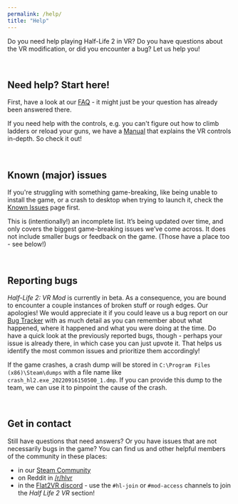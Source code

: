 ```yaml
---
permalink: /help/
title: "Help"
---
```


Do you need help playing Half-Life 2 in VR? Do you have questions about the VR modification,
or did you encounter a bug? Let us help you!

<br />

## Need help? Start here!

First, have a look at our [FAQ](/faq/) - it might just be your question has already been
answered there.

If you need help with the controls, e.g. you can't figure out how to climb ladders or reload
your guns, we have a [Manual](/manual/) that explains the VR controls in-depth. So check it out!

<br />

## Known (major) issues

If you're struggling with something game-breaking, like being unable to install the game, or a
crash to desktop when trying to launch it, check the [Known Issues](/knownissues/) page first.

This is (intentionally!) an incomplete list.
It’s being updated over time, and only covers the biggest game-breaking issues we’ve come across.
It does not include smaller bugs or feedback on the game. (Those have a place too - see below!)

<br />

## Reporting bugs

*Half-Life 2: VR Mod* is currently in beta. As a consequence, you are bound to encounter a couple
instances of broken stuff or rough edges. Our apologies! We would appreciate it if you could leave us a
bug report on our [Bug Tracker](https://feedback.halflife2vr.com) with as much detail as you
can remember about what happened, where it happened and what you were doing at the time. Do
have a quick look at the previously reported bugs, though - perhaps your issue is already there,
in which case you can just upvote it. That helps us identify the most common issues and prioritize
them accordingly!

If the game crashes, a crash dump will be stored in `C:\Program Files (x86)\Steam\dumps` with
a file name like `crash_hl2.exe_20220916150500_1.dmp`.
If you can provide this dump to the team, we can use it to pinpoint the cause of the crash.

<br />

## Get in contact

Still have questions that need answers? Or you have issues that are not necessarily bugs in the
game? You can find us and other helpful members of the community in these places:

* in our [Steam Community](https://steamcommunity.com/app/658920/discussions/)
* on Reddit in [/r/hlvr](https://reddit.com/r/hlvr/)
* in the [Flat2VR discord](http://flat2vr.com) - use the `#hl-join` or `#mod-access` channels
  to join the *Half Life 2 VR* section!
